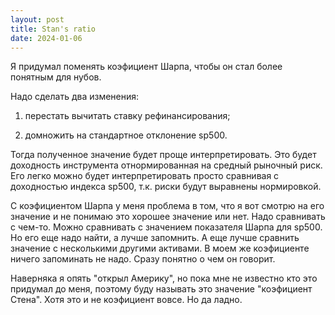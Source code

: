 ```yaml
---
layout: post
title: Stan's ratio
date: 2024-01-06
---
```


Я придумал поменять коэфициент Шарпа, чтобы он стал более понятным для нубов.

Надо сделать два изменения:

1) перестать вычитать ставку рефинансирования;

2) домножить на стандартное отклонение sp500.

Тогда полученное значение будет проще интерпретировать. Это будет доходность инструмента отнормированная на средный рыночный риск. Его легко можно будет интерпретировать просто сравнивая с доходностью индекса sp500, т.к. риски будут выравнены нормировкой.

С коэфициентом Шарпа у меня проблема в том, что я вот смотрю на его значение и не понимаю это хорошее значение или нет. Надо сравнивать с чем-то. Можно сравнивать с значением показателя Шарпа для sp500. Но его еще надо найти, а лучше запомнить. А еще лучше сравнить значение с несколькими другими активами. В моем же коэфициенте ничего запоминать не надо. Сразу понятно о чем он говорит.

Наверняка я опять "открыл Америку", но пока мне не известно кто это придумал до меня, поэтому буду называть это значение "коэфициент Стена". Хотя это и не коэфициент вовсе. Но да ладно.